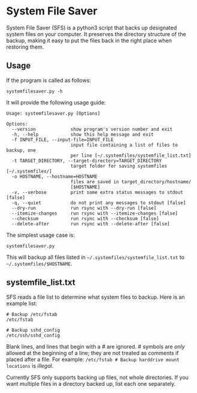 # System File Saver

System File Saver (SFS) is a python3 script that backs up designated system files on
your computer. It preserves the directory structure of the backup, making it
easy to put the files back in the right place when restoring them.

## Usage

If the program is called as follows:

    systemfilesaver.py -h

It will provide the following usage guide:

    Usage: systemfilesaver.py [Options]

    Options:
      --version             show program's version number and exit
      -h, --help            show this help message and exit
      -f INPUT_FILE, --input-file=INPUT_FILE
                            input file containing a list of files to backup, one
                            per line [~/.systemfiles/systemfile_list.txt]
      -t TARGET_DIRECTORY, --target-directory=TARGET_DIRECTORY
                            target folder for saving systemfiles [~/.systemfiles/]
      -o HOSTNAME, --hostname=HOSTNAME
                            files are saved in target_directory/hostname/
                            [$HOSTNAME]
      -v, --verbose         print some extra status messages to stdout [false]
      -q, --quiet           do not print any messages to stdout [false]
      --dry-run             run rsync with --dry-run [false]
      --itemize-changes     run rsync with --itemize-changes [false]
      --checksum            run rsync with --checksum [false]
      --delete-after        run rsync with --delete-after [false]

The simplest usage case is:

    systemfilesaver.py

This will backup all files listed in `~/.systemfiles/systemfile_list.txt` to `~/.systemfiles/$HOSTNAME`.

## systemfile_list.txt

SFS reads a file list to determine what system files to backup. Here is an example list:

    # Backup /etc/fstab
    /etc/fstab

    # Backup sshd_config
    /etc/ssh/sshd_config

Blank lines, and lines that begin with a # are ignored. # symbols are *only*
allowed at the beginning of a line; they are not treated as comments if placed
after a file. For example: `/etc/fstab # Backup harddrive mount locations` is
*illegal*.

Currently SFS only supports backing up files, not whole directories. If you
want multiple files in a directory backed up, list each one separately.
